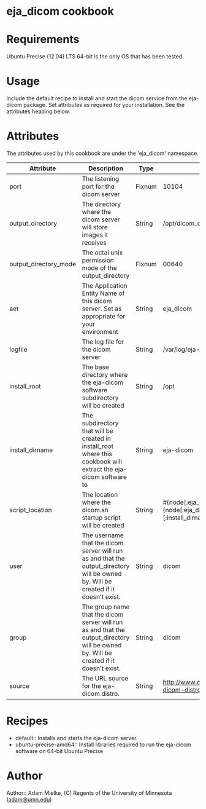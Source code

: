 # eja_dicom cookbook

# Requirements
Ubuntu Precise (12.04) LTS 64-bit is the only OS that has been tested.

# Usage
Include the default recipe to install and start the dicom service from the eja-dicom package. Set attributes as required for your installation. See the attributes heading below.

# Attributes
The attributes used by this cookbook are under the 'eja_dicom' namespace.

|Attribute        | Description |Type | Default|
|-----------------|-------------|-----|--------|
port|The listening port for the dicom server|Fixnum|10104
output_directory|The directory where the dicom server will store images it receives|String|/opt/dicom_output
output_directory_mode|The octal unix permission mode of the output_directory|Fixnum|00640
aet|The Application Entity Name of this dicom server. Set as appropriate for your environment|String|eja_dicom
logfile|The log file for the dicom server|String|/var/log/eja-dicom.log
install_root|The base directory where the eja-dicom software subdirectory will be created|String|/opt
install_dirname|The subdirectory that will be created in install_root where this cookbook will extract the eja-dicom software to|String|eja-dicom
script_location|The location where the dicom.sh startup script will be created|String|#{node[:eja_dicom][:install_root]}/#{node[:eja_dicom][:install_dirname]}/dicom.sh
user|The username that the dicom server will run as and that the output_directory will be owned by. Will be created if it doesn't exist.|String|dicom
group|The group name that the dicom server will run as and that the output_directory will be owned by. Will be created if it doesn't exist.|String|dicom
source|The URL source for the eja-dicom distro.|String|http://www.cmrr.umn.edu/~bdhanna/eja-dicom-distro.tgz

# Recipes
- default:: Installs and starts the eja-dicom server.
- ubuntu-precise-amd64:: Install libraries required to run the eja-dicom software on 64-bit Ubuntu Precise

# Author

Author:: Adam Mielke, (C) Regents of the University of Minnesota (<adam@umn.edu>)
